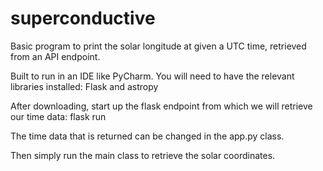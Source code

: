 # superconductive

Basic program to print the solar longitude at given a UTC time, retrieved from an API endpoint.

Built to run in an IDE like PyCharm. You will need to have the relevant libraries installed: Flask and astropy

After downloading, start up the flask endpoint from which we will retrieve our time data:
flask run

The time data that is returned can be changed in the app.py class.

Then simply run the main class to retrieve the solar coordinates.
